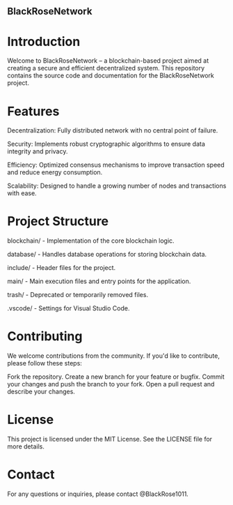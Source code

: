 ## BlackRoseNetwork
# Introduction
Welcome to BlackRoseNetwork – a blockchain-based project aimed at creating a secure and efficient decentralized system. This repository contains the source code and documentation for the BlackRoseNetwork project.

# Features
Decentralization: Fully distributed network with no central point of failure.

Security: Implements robust cryptographic algorithms to ensure data integrity and privacy.

Efficiency: Optimized consensus mechanisms to improve transaction speed and reduce energy consumption.

Scalability: Designed to handle a growing number of nodes and transactions with ease.

# Project Structure
blockchain/ - Implementation of the core blockchain logic.

database/ - Handles database operations for storing blockchain data.

include/ - Header files for the project.

main/ - Main execution files and entry points for the application.

trash/ - Deprecated or temporarily removed files.

.vscode/ - Settings for Visual Studio Code.

# Contributing
We welcome contributions from the community. If you'd like to contribute, please follow these steps:

Fork the repository.
Create a new branch for your feature or bugfix.
Commit your changes and push the branch to your fork.
Open a pull request and describe your changes.

# License
This project is licensed under the MIT License. See the LICENSE file for more details.

# Contact
For any questions or inquiries, please contact @BlackRose1011.